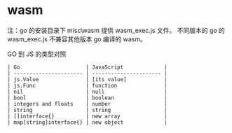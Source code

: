 # wasm

注：go 的安装目录下 misc\wasm 提供 wasm_exec.js 文件。
不同版本的 go 的 wasm_exec.js 不兼容其他版本 go 编译的 wasm。

GO 到 JS 的类型对照

```
| Go                     | JavaScript             |
| ---------------------- | ---------------------- |
| js.Value               | [its value]            |
| js.Func                | function               |
| nil                    | null                   |
| bool                   | boolean                |
| integers and floats    | number                 |
| string                 | string                 |
| []interface{}          | new array              |
| map[string]interface{} | new object             |
```
